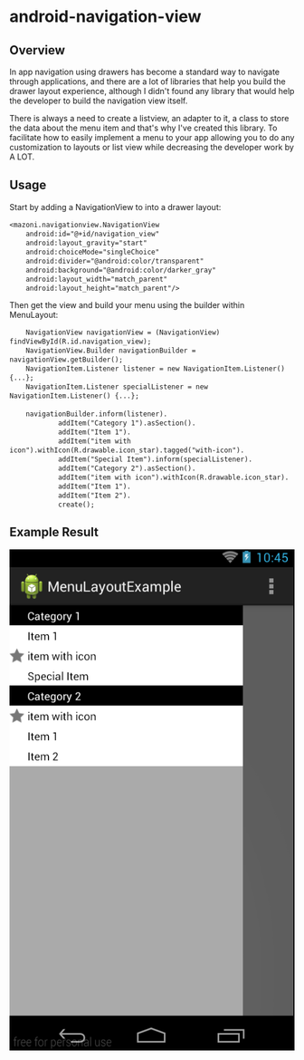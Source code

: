 android-navigation-view
===================

## Overview

In app navigation using drawers has become a standard way to navigate through applications, and there are a lot of libraries that help you build the drawer layout experience, although I didn't found any library that would help the developer to build the navigation view itself. 

There is always a need to create a listview, an adapter to it, a class to store the data about the menu item and that's why I've created this library. To facilitate how to easily implement a menu to your app allowing you to do any customization to layouts or list view while decreasing the developer work by A LOT.

## Usage

Start by adding a NavigationView to into a drawer layout:

    <mazoni.navigationview.NavigationView
        android:id="@+id/navigation_view"
        android:layout_gravity="start"
        android:choiceMode="singleChoice"
        android:divider="@android:color/transparent"
        android:background="@android:color/darker_gray"
        android:layout_width="match_parent"
        android:layout_height="match_parent"/>
    
Then get the view and build your menu using the builder within MenuLayout:

        NavigationView navigationView = (NavigationView) findViewById(R.id.navigation_view);
        NavigationView.Builder navigationBuilder = navigationView.getBuilder();
        NavigationItem.Listener listener = new NavigationItem.Listener() {...};
        NavigationItem.Listener specialListener = new NavigationItem.Listener() {...};
        
        navigationBuilder.inform(listener).
                addItem("Category 1").asSection().
                addItem("Item 1").
                addItem("item with icon").withIcon(R.drawable.icon_star).tagged("with-icon").
                addItem("Special Item").inform(specialListener).
                addItem("Category 2").asSection().
                addItem("item with icon").withIcon(R.drawable.icon_star).
                addItem("Item 1").
                addItem("Item 2").
                create();


## Example Result

![Example](https://raw.githubusercontent.com/mazoni/android-navigation-view/master/result.png "Result Example")
